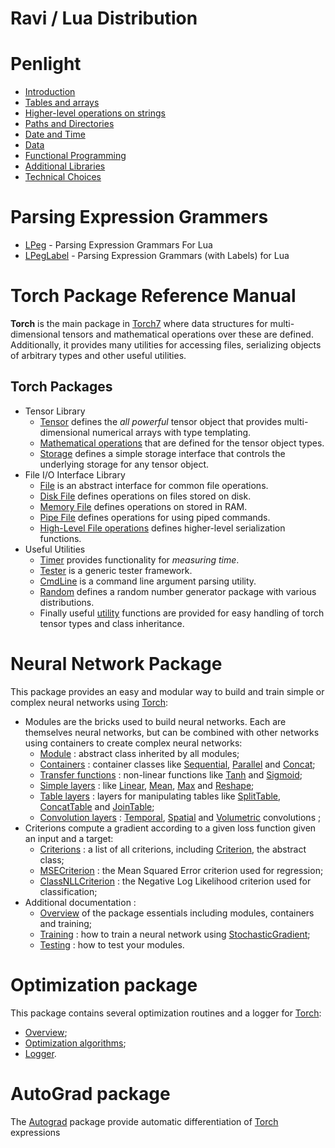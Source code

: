 # Ravi / Lua Distribution

<a name="penlight.dok"></a>
# Penlight #

 * [Introduction](pl01-introduction.md)
 * [Tables and arrays](pl02-arrays.md) 
 * [Higher-level operations on strings](pl03-strings.md) 
 * [Paths and Directories](pl04-paths.md) 
 * [Date and Time](pl05-dates.md) 
 * [Data](pl06-data.md)
 * [Functional Programming](pl07-functional.md) 
 * [Additional Libraries](pl08-additional.md) 
 * [Technical Choices](pl09-discussion.md) 

<a name="lpeglabel.dok"></a>
# Parsing Expression Grammers #

 * [LPeg](lpeg.md) - Parsing Expression Grammars For Lua
 * [LPegLabel](lpeglabel.md) - Parsing Expression Grammars (with Labels) for Lua 

<a name="torch.reference.dok"></a>
# Torch Package Reference Manual #

__Torch__ is the main package in [Torch7](http://torch.ch) where data
structures for multi-dimensional tensors and mathematical operations
over these are defined. Additionally, it provides many utilities for
accessing files, serializing objects of arbitrary types and other
useful utilities.

<a name="torch.reference.dok"></a>
## Torch Packages ##

  * Tensor Library
    * [Tensor](t7tensor.md) defines the _all powerful_ tensor object that provides multi-dimensional numerical arrays with type templating.
    * [Mathematical operations](t7maths.md) that are defined for the tensor object types.
    * [Storage](t7storage.md) defines a simple storage interface that controls the underlying storage for any tensor object.
  * File I/O Interface Library
    * [File](t7file.md) is an abstract interface for common file operations.
    * [Disk File](t7diskfile.md) defines operations on files stored on disk.
    * [Memory File](t7memoryfile.md) defines operations on stored in RAM.
    * [Pipe File](t7pipefile.md) defines operations for using piped commands.
    * [High-Level File operations](t7serialization.md) defines higher-level serialization functions.
  * Useful Utilities
    * [Timer](t7timer.md) provides functionality for _measuring time_.
    * [Tester](t7tester.md) is a generic tester framework.
    * [CmdLine](t7cmdline.md) is a command line argument parsing utility.
    * [Random](t7random.md) defines a random number generator package with various distributions.
    * Finally useful [utility](t7utility.md) functions are provided for easy handling of torch tensor types and class inheritance.


<a name="nn.dok"></a>
# Neural Network Package #

This package provides an easy and modular way to build and train simple or complex neural networks using [Torch](https://github.com/torch/torch7/blob/master/README.md):
  
  * Modules are the bricks used to build neural networks. Each are themselves neural networks, but can be combined with other networks using containers to create complex neural networks:
    * [Module](t7nnmodule.md#nn.Module) : abstract class inherited by all modules;
    * [Containers](t7nncontainers.md#nn.Containers) : container classes like [Sequential](t7nncontainers.md#nn.Sequential), [Parallel](t7nncontainers.md#nn.Parallel) and [Concat](t7nncontainers.md#nn.Concat);
    * [Transfer functions](t7nntransfer.md#nn.transfer.dok) : non-linear functions like [Tanh](t7nntransfer.md#nn.Tanh) and [Sigmoid](t7nntransfer.md#nn.Sigmoid);
    * [Simple layers](t7nnsimple.md#nn.simplelayers.dok) : like [Linear](t7nnsimple.md#nn.Linear), [Mean](t7nnsimple.md#nn.Mean), [Max](t7nnsimple.md#nn.Max) and [Reshape](t7nnsimple.md#nn.Reshape); 
    * [Table layers](t7nntable.md#nn.TableLayers) : layers for manipulating tables like [SplitTable](t7nntable.md#nn.SplitTable), [ConcatTable](t7nntable.md#nn.ConcatTable) and [JoinTable](t7nntable.md#nn.JoinTable);
    * [Convolution layers](t7nnconvolution.md#nn.convlayers.dok) : [Temporal](t7nnconvolution.md#nn.TemporalModules),  [Spatial](t7nnconvolution.md#nn.SpatialModules) and [Volumetric](t7nnconvolution.md#nn.VolumetricModules) convolutions ; 
  * Criterions compute a gradient according to a given loss function given an input and a target:
    * [Criterions](t7nncriterion.md#nn.Criterions) : a list of all criterions, including [Criterion](t7nncriterion.md#nn.Criterion), the abstract class;
    * [MSECriterion](t7nncriterion.md#nn.MSECriterion) : the Mean Squared Error criterion used for regression; 
    * [ClassNLLCriterion](t7nncriterion.md#nn.ClassNLLCriterion) : the Negative Log Likelihood criterion used for classification;
  * Additional documentation :
    * [Overview](t7nnoverview.md#nn.overview.dok) of the package essentials including modules, containers and training;
    * [Training](t7nntraining.md#nn.traningneuralnet.dok) : how to train a neural network using [StochasticGradient](t7nntraining.md#nn.StochasticGradient);
    * [Testing](t7nntesting.md) : how to test your modules.

<a name='optim.dok'></a>
# Optimization package

This package contains several optimization routines and a logger for [Torch](https://github.com/dibyendumajumdar/ravi-torch7):

 * [Overview](t7optimintro.md);
 * [Optimization algorithms](t7optimalgos.md);
 * [Logger](t7optimlogger.md).

<a name="autograd.dok"></a>
# AutoGrad package #

The [Autograd](t7autograd.md) package provide automatic differentiation of [Torch](https://github.com/dibyendumajumdar/ravi-torch7) expressions
